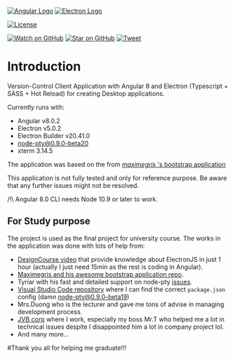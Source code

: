 [![Angular Logo](https://www.vectorlogo.zone/logos/angular/angular-icon.svg)](https://angular.io/) [![Electron Logo](https://www.vectorlogo.zone/logos/electronjs/electronjs-icon.svg)](https://electronjs.org/)


[![License](http://img.shields.io/badge/Licence-MIT-brightgreen.svg)](LICENSE.md)

[![Watch on GitHub][github-watch-badge]][github-watch]
[![Star on GitHub][github-star-badge]][github-star]
[![Tweet][twitter-badge]][twitter]

# Introduction

Version-Control Client Application with Angular 8 and Electron (Typescript + SASS + Hot Reload) for creating Desktop applications.

Currently runs with:

- Angular v8.0.2
- Electron v5.0.2
- Electron Builder v20.41.0
- node-pty@0.9.0-beta20
- xterm 3.14.5

The application was based on the from [*maximegris* 's bootstrap application](https://github.com/maximegris/angular-electron)

This application is not fully tested and only for reference purpose. Be aware that any further issues might not be resolved.

/!\ Angular 8.0 CLI needs Node 10.9 or later to work.

## For Study purpose

The project is used as the final project for university course. The works in the application was done with lots of help from:

- [DesignCourse video](https://youtu.be/Ea2lWsumTrM) that provide knowledge about ElectronJS in just 1 hour (actually I just need 15min as the rest is coding in Angular).
- [Maximegris and his awesome bootstrap application repo](https://github.com/maximegris/angular-electron).
- Tyriar with his fast and detailed support on node-pty [issues](https://github.com/microsoft/node-pty/issues/337).
- [Visual Studio Code repository](https://github.com/microsoft/vscode) where I can find the correct `package.json` config (damn node-pty@0.9.0-beta19)
- Mrs.Duong who is the lecturer and gave me tons of advise in managing development process.
- [JVB corp](http://jvb-corp.com/en/) where I work, especially my boss Mr.T who helped me a lot in technical issues despite I disappointed him a lot in company project lol.
- And many more...

#Thank you all for helping me graduate!!!


[build-badge]: https://travis-ci.org/maximegris/angular-electron.svg?branch=master
[build]: https://travis-ci.org/maximegris/angular-electron
[dependencyci-badge]: https://dependencyci.com/github/maximegris/angular-electron/badge
[dependencyci]: https://dependencyci.com/github/maximegris/angular-electron
[license-badge]: https://img.shields.io/badge/license-Apache2-blue.svg?style=flat
[license]: https://github.com/maximegris/angular-electron/blob/master/LICENSE.md
[prs-badge]: https://img.shields.io/badge/PRs-welcome-brightgreen.svg?style=flat-square
[prs]: http://makeapullrequest.com
[github-watch-badge]: https://img.shields.io/github/watchers/maximegris/angular-electron.svg?style=social
[github-watch]: https://github.com/maximegris/angular-electron/watchers
[github-star-badge]: https://img.shields.io/github/stars/maximegris/angular-electron.svg?style=social
[github-star]: https://github.com/maximegris/angular-electron/stargazers
[twitter]: https://twitter.com/intent/tweet?text=Check%20out%20angular-electron!%20https://github.com/maximegris/angular-electron%20%F0%9F%91%8D
[twitter-badge]: https://img.shields.io/twitter/url/https/github.com/maximegris/angular-electron.svg?style=social

